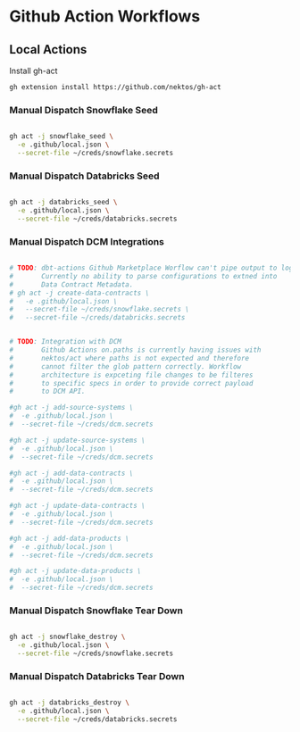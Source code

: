 # Github Action Workflows

## Local Actions
Install gh-act
```bash
gh extension install https://github.com/nektos/gh-act
```

### Manual Dispatch Snowflake Seed

```bash

gh act -j snowflake_seed \
  -e .github/local.json \
  --secret-file ~/creds/snowflake.secrets

```

### Manual Dispatch Databricks Seed

```bash

gh act -j databricks_seed \
  -e .github/local.json \
  --secret-file ~/creds/databricks.secrets

```

### Manual Dispatch DCM Integrations

```bash

# TODO: dbt-actions Github Marketplace Worflow can't pipe output to logs.
#       Currently no ability to parse configurations to extned into
#       Data Contract Metadata.
# gh act -j create-data-contracts \
#   -e .github/local.json \
#   --secret-file ~/creds/snowflake.secrets \
#   --secret-file ~/creds/databricks.secrets


# TODO: Integration with DCM
#       Github Actions on.paths is currently having issues with
#       nektos/act where paths is not expected and therefore
#       cannot filter the glob pattern correctly. Workflow
#       architecture is expceting file changes to be filteres
#       to specific specs in order to provide correct payload
#       to DCM API.

#gh act -j add-source-systems \
#  -e .github/local.json \
#  --secret-file ~/creds/dcm.secrets

#gh act -j update-source-systems \
#  -e .github/local.json \
#  --secret-file ~/creds/dcm.secrets

#gh act -j add-data-contracts \
#  -e .github/local.json \
#  --secret-file ~/creds/dcm.secrets

#gh act -j update-data-contracts \
#  -e .github/local.json \
#  --secret-file ~/creds/dcm.secrets

#gh act -j add-data-products \
#  -e .github/local.json \
#  --secret-file ~/creds/dcm.secrets

#gh act -j update-data-products \
#  -e .github/local.json \
#  --secret-file ~/creds/dcm.secrets

```

### Manual Dispatch Snowflake Tear Down

```bash

gh act -j snowflake_destroy \
  -e .github/local.json \
  --secret-file ~/creds/snowflake.secrets

```

### Manual Dispatch Databricks Tear Down

```bash

gh act -j databricks_destroy \
  -e .github/local.json \
  --secret-file ~/creds/databricks.secrets

```